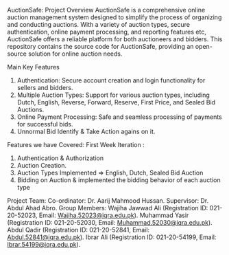 AuctionSafe: 
Project Overview
AuctionSafe is a comprehensive online auction management system designed to simplify the process of organizing and conducting auctions. 
With a variety of auction types, secure authentication, online payment processing, and reporting features etc, AuctionSafe offers a reliable platform for both auctioneers and bidders.
This repository contains the source code for AuctionSafe, providing an open-source solution for online auction needs.

Main Key Features
1) Authentication: Secure account creation and login functionality for sellers and bidders.
2) Multiple Auction Types: Support for various auction types, including Dutch, English, Reverse, Forward, Reserve, First Price, and Sealed Bid Auctions.
3) Online Payment Processing: Safe and seamless processing of payments for successful bids.
4) Unnormal Bid Identify & Take Action agains on it.

Features we have Covered: 
First Week Iteration : 
  1) Authentication & Authorization
  2) Auction Creation.
  3) Auction Types Implemented => English, Dutch, Sealed Bid Auction
  4) Bidding on Auction & implemented the bidding behavior of each auction type

Project Team:
Co-ordinator: Dr. Aarij Mahmood Hussan.
Supervisor: Dr. Abdul Ahad Abro.
Group Members:
Wajiha Jawwad Ali (Registration ID: 021-20-52023, Email: Wajiha.52023@iqra.edu.pk).
Muhammad Yasir (Registration ID: 021-20-52030, Email: Muhammad.52030@iqra.edu.pk).
Abdul Qadir (Registration ID: 021-20-52841, Email: Abdul.52841@iqra.edu.pk).
Ibrar Ali (Registration ID: 021-20-54199, Email: Ibrar.54199@iqra.edu.pk).
